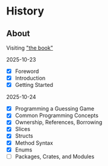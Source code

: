 # History

## About

Visiting ["the book"](https://doc.rust-lang.org/stable/book/)

<time datetime="2025-10-23">2025-10-23</time>

- [x] Foreword
- [x] Introduction
- [x] Getting Started

<time datetime="2025-10-24">2025-10-24</time>

- [x] Programming a Guessing Game
- [x] Common Programming Concepts
- [x] Ownership, References, Borrowing
- [x] Slices
- [x] Structs
- [x] Method Syntax
- [x] Enums
- [ ] Packages, Crates, and Modules